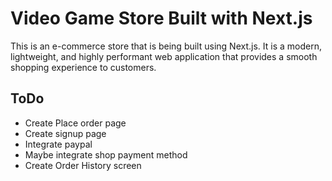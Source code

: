 # Video Game Store Built with Next.js

This is an e-commerce store that is being built using Next.js. It is a modern, lightweight, and highly performant web application that provides a smooth shopping experience to customers.

## ToDo


- Create Place order page
- Create signup page
- Integrate paypal
- Maybe integrate shop payment method
- Create Order History screen

